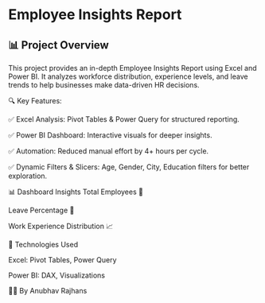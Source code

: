 # Employee Insights Report

## 📊 Project Overview

This project provides an in-depth Employee Insights Report using Excel and Power BI. It analyzes workforce distribution, experience levels, and leave trends to help businesses make data-driven HR decisions.

🔍 Key Features:

✅ Excel Analysis: Pivot Tables & Power Query for structured reporting.

✅ Power BI Dashboard: Interactive visuals for deeper insights.

✅ Automation: Reduced manual effort by 4+ hours per cycle.

✅ Dynamic Filters & Slicers: Age, Gender, City, Education filters for better exploration.

📊 Dashboard Insights
Total Employees 💼

Leave Percentage 📅

Work Experience Distribution 📈

🚀 Technologies Used

Excel: Pivot Tables, Power Query

Power BI: DAX, Visualizations

👨‍💻 By Anubhav Rajhans
